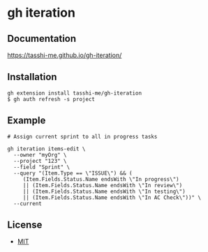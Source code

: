 # gh iteration

## Documentation

https://tasshi-me.github.io/gh-iteration/

## Installation

```shell
gh extension install tasshi-me/gh-iteration
$ gh auth refresh -s project
```

## Example

```shell
# Assign current sprint to all in progress tasks

gh iteration items-edit \
  --owner "myOrg" \
  --project "123" \
  --field "Sprint" \
  --query "(Item.Type == \"ISSUE\") && (
     (Item.Fields.Status.Name endsWith \"In progress\")
     || (Item.Fields.Status.Name endsWith \"In review\")
     || (Item.Fields.Status.Name endsWith \"In testing\")
     || (Item.Fields.Status.Name endsWith \"In AC Check\"))" \
  --current
```

## License

- [MIT](./LICENSE)
